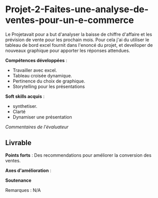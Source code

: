 # Projet-2-Faites-une-analyse-de-ventes-pour-un-e-commerce
Le Projetavait pour a but  d'analyser la baisse de chiffre d'affaire et les prévision de vente pour les prochain mois. Pour cela j'ai du utiliser le tableau de bord excel fournit  dans l'enoncé du projet, et develloper de nouveaux graphique pour apporter les réponses  attendues.

**Compétences développées** : 
- Travailler avec excel.
- Tableau croisée dynamique.
- Pertinence du choix de graphique.
- Storytelling pour les présentations

**Soft skills acquis** : 
- synthetiser.
- Clarté
- Dynamiser une présentation

*Commentaires de l'évaluateur*

## Livrable

**Points forts** : 
Des recommendations pour améliorer la conversion des ventes.

**Axes d'amélioration** :

**Soutenance**

Remarques : N/A
